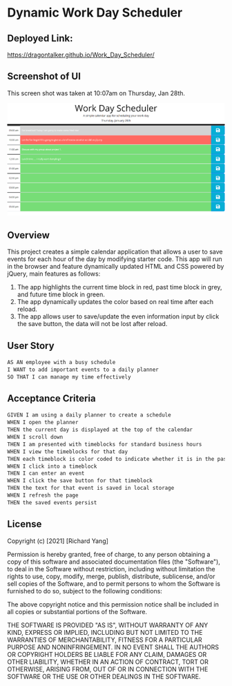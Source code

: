 # Dynamic Work Day Scheduler

## Deployed Link: 
https://dragontalker.github.io/Work_Day_Scheduler/

## Screenshot of UI

This screen shot was taken at 10:07am on Thursday, Jan 28th.

![work day scheduler screenshot](./Assets/Images/output_1.png)

## Overview

This project creates a simple calendar application that allows a user to save events for each hour of the day by modifying starter code. This app will run in the browser and feature dynamically updated HTML and CSS powered by jQuery, main features as follows:

1. The app highlights the current time block in red, past time block in grey, and future time block in green.
2. The app dynamically updates the color based on real time after each reload. 
3. The app allows user to save/update the even information input by click the save button, the data will not be lost after reload.

## User Story

```md
AS AN employee with a busy schedule
I WANT to add important events to a daily planner
SO THAT I can manage my time effectively
```

## Acceptance Criteria

```md
GIVEN I am using a daily planner to create a schedule
WHEN I open the planner
THEN the current day is displayed at the top of the calendar
WHEN I scroll down
THEN I am presented with timeblocks for standard business hours
WHEN I view the timeblocks for that day
THEN each timeblock is color coded to indicate whether it is in the past, present, or future
WHEN I click into a timeblock
THEN I can enter an event
WHEN I click the save button for that timeblock
THEN the text for that event is saved in local storage
WHEN I refresh the page
THEN the saved events persist
```

## License
Copyright (c) [2021] [Richard Yang]

Permission is hereby granted, free of charge, to any person obtaining a copy of this software and associated documentation files (the "Software"), to deal in the Software without restriction, including without limitation the rights to use, copy, modify, merge, publish, distribute, sublicense, and/or sell copies of the Software, and to permit persons to whom the Software is furnished to do so, subject to the following conditions:

The above copyright notice and this permission notice shall be included in all copies or substantial portions of the Software.

THE SOFTWARE IS PROVIDED "AS IS", WITHOUT WARRANTY OF ANY KIND, EXPRESS OR IMPLIED, INCLUDING BUT NOT LIMITED TO THE WARRANTIES OF MERCHANTABILITY, FITNESS FOR A PARTICULAR PURPOSE AND NONINFRINGEMENT. IN NO EVENT SHALL THE AUTHORS OR COPYRIGHT HOLDERS BE LIABLE FOR ANY CLAIM, DAMAGES OR OTHER LIABILITY, WHETHER IN AN ACTION OF CONTRACT, TORT OR OTHERWISE, ARISING FROM, OUT OF OR IN CONNECTION WITH THE SOFTWARE OR THE USE OR OTHER DEALINGS IN THE SOFTWARE.
